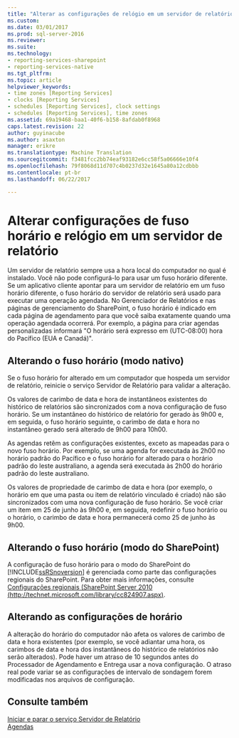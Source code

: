 ```yaml
---
title: "Alterar as configurações de relógio em um servidor de relatório e fusos horários | Microsoft Docs"
ms.custom: 
ms.date: 03/01/2017
ms.prod: sql-server-2016
ms.reviewer: 
ms.suite: 
ms.technology:
- reporting-services-sharepoint
- reporting-services-native
ms.tgt_pltfrm: 
ms.topic: article
helpviewer_keywords:
- time zones [Reporting Services]
- clocks [Reporting Services]
- schedules [Reporting Services], clock settings
- schedules [Reporting Services], time zones
ms.assetid: 69a19468-baa1-40f6-b158-8afdab0f8968
caps.latest.revision: 22
author: guyinacube
ms.author: asaxton
manager: erikre
ms.translationtype: Machine Translation
ms.sourcegitcommit: f3481fcc2bb74eaf93182e6cc58f5a06666e10f4
ms.openlocfilehash: 79f8068d11d707c4b0237d32e1645a80a12cdbbb
ms.contentlocale: pt-br
ms.lasthandoff: 06/22/2017

---
```

# <a name="change-time-zones-and-clock-settings-on-a-report-server"></a>Alterar configurações de fuso horário e relógio em um servidor de relatório
  Um servidor de relatório sempre usa a hora local do computador no qual é instalado. Você não pode configurá-lo para usar um fuso horário diferente. Se um aplicativo cliente apontar para um servidor de relatório em um fuso horário diferente, o fuso horário do servidor de relatório será usado para executar uma operação agendada. No Gerenciador de Relatórios e nas páginas de gerenciamento do SharePoint, o fuso horário é indicado em cada página de agendamento para que você saiba exatamente quando uma operação agendada ocorrerá. Por exemplo, a página para criar agendas personalizadas informará "O horário será expresso em (UTC-08:00) hora do Pacífico (EUA e Canadá)".  
  
## <a name="changing-the-time-zone-native-mode"></a>Alterando o fuso horário (modo nativo)  
 Se o fuso horário for alterado em um computador que hospeda um servidor de relatório, reinicie o serviço Servidor de Relatório para validar a alteração.  
  
 Os valores de carimbo de data e hora de instantâneos existentes do histórico de relatórios são sincronizados com a nova configuração de fuso horário. Se um instantâneo do histórico de relatório for gerado às 9h00 e, em seguida, o fuso horário seguinte, o carimbo de data e hora no instantâneo gerado será alterado de 9h00 para 10h00.  
  
 As agendas retêm as configurações existentes, exceto as mapeadas para o novo fuso horário. Por exemplo, se uma agenda for executada às 2h00 no horário padrão do Pacífico e o fuso horário for alterado para o horário padrão do leste australiano, a agenda será executada às 2h00 do horário padrão do leste australiano.  
  
 Os valores de propriedade de carimbo de data e hora (por exemplo, o horário em que uma pasta ou item de relatório vinculado é criado) não são sincronizados com uma nova configuração de fuso horário. Se você criar um item em 25 de junho às 9h00 e, em seguida, redefinir o fuso horário ou o horário, o carimbo de data e hora permanecerá como 25 de junho às 9h00.  
  
## <a name="changing-the-time-zone-sharepoint-mode"></a>Alterando o fuso horário (modo do SharePoint)  
 A configuração de fuso horário para o modo do SharePoint do [!INCLUDE[ssRSnoversion](../../includes/ssrsnoversion-md.md)] é gerenciada como parte das configurações regionais do SharePoint. Para obter mais informações, consulte [Configurações regionais (SharePoint Server 2010 (http://technet.microsoft.com/library/cc824907.aspx)](http://technet.microsoft.com/library/cc824907.aspx).  
  
## <a name="changing-the-clock-settings"></a>Alterando as configurações de horário  
 A alteração do horário do computador não afeta os valores de carimbo de data e hora existentes (por exemplo, se você adiantar uma hora, os carimbos de data e hora dos instantâneos do histórico de relatórios não serão alterados). Pode haver um atraso de 10 segundos antes do Processador de Agendamento e Entrega usar a nova configuração. O atraso real pode variar se as configurações de intervalo de sondagem forem modificadas nos arquivos de configuração.  
  
## <a name="see-also"></a>Consulte também  
 [Iniciar e parar o serviço Servidor de Relatório](../../reporting-services/report-server/start-and-stop-the-report-server-service.md)   
 [Agendas](../../reporting-services/subscriptions/schedules.md)  
  
  
